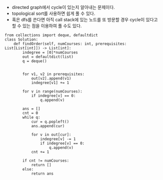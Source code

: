 - directed graph에서 cycle이 있는지 알아내는 문제이다.
 - topological sort를 사용하면 쉽게 풀 수 있다.
 - 혹은 dfs를 쓴다면 아직 call stack에 있는 노드를 또 방문할 경우 cycle이 있다고 할 수 있는 점을 이용하여 풀 수도 있다.

```python3
from collections import deque, defaultdict
class Solution:
    def findOrder(self, numCourses: int, prerequisites: List[List[int]]) -> List[int]:
        indegree = [0]*numCourses
        out = defaultdict(list)
        q = deque()
        
        
        for v1, v2 in prerequisites:
            out[v2].append(v1)
            indegree[v1] += 1
        
        for v in range(numCourses):
            if indegree[v] == 0:
                q.append(v)
        
        ans = []
        cnt = 0
        while q:
            cur = q.popleft()
            ans.append(cur)
            
            for v in out[cur]:
                indegree[v] -= 1
                if indegree[v] == 0:
                    q.append(v)
            cnt += 1
            
        if cnt != numCourses:
            return []
        else:
            return ans
```
